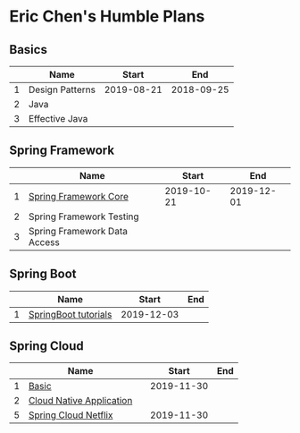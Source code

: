 # Eric Chen's Humble Plans

## Basics

|      | Name            | Start      | End        |
| ---- | --------------- | ---------- | ---------- |
| 1    | Design Patterns | 2019-08-21 | 2018-09-25 |
| 2    | Java            |            |            |
| 3    | Effective Java  |            |            |

## Spring Framework

|      | Name                                                         | Start      | End        |
| ---- | ------------------------------------------------------------ | ---------- | ---------- |
| 1    | [Spring Framework Core](02-spring-framework-documentation/02-core/README.md) | 2019-10-21 | 2019-12-01 |
| 2    | Spring Framework Testing                                     |            |            |
| 3    | Spring Framework Data Access                                 |            |            |

## Spring Boot

|      | Name                                                         | Start      | End  |
| ---- | ------------------------------------------------------------ | ---------- | ---- |
| 1    | [SpringBoot tutorials](03-spring-boot-documentation/01-tutorials) | 2019-12-03 |      |

## 

## Spring Cloud

|      | Name                                                         |      | Start      | End  |
| ---- | ------------------------------------------------------------ | ---- | ---------- | ---- |
| 1    | [Basic](05-spring-cloud-documentation/01-basic)              |      | 2019-11-30 |      |
| 2    | [Cloud Native Application](05-spring-cloud-documentation/02-cloud-native-application/README.md) |      |            |      |
| 5    | [Spring Cloud Netflix](05-spring-cloud-documentation/05-spring-cloud-netflix/README.md) |      | 2019-11-30 |      |

